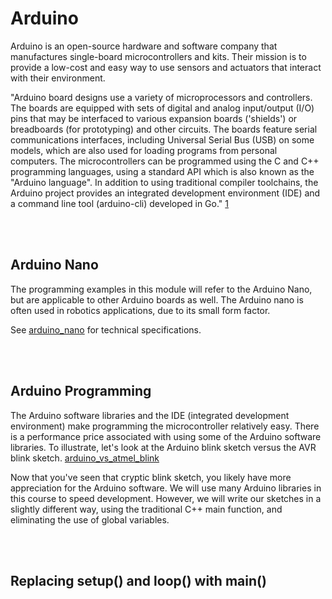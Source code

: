 # Arduino 

Arduino is an open-source hardware and software company that manufactures single-board microcontrollers and kits. Their mission is to provide a low-cost and easy way to use sensors and actuators that interact with their environment.

"Arduino board designs use a variety of microprocessors and controllers. The boards are equipped with sets of digital and analog input/output (I/O) pins that may be interfaced to various expansion boards ('shields') or breadboards (for prototyping) and other circuits. The boards feature serial communications interfaces, including Universal Serial Bus (USB) on some models, which are also used for loading programs from personal computers. The microcontrollers can be programmed using the C and C++ programming languages, using a standard API which is also known as the "Arduino language". In addition to using traditional compiler toolchains, the Arduino project provides an integrated development environment (IDE) and a command line tool (arduino-cli) developed in Go." [1](https://en.wikipedia.org/wiki/Arduino#:~:text=Most%20Arduino%20boards%20consist%20of,SAM3X8E%20was%20introduced%20in%202012.)

<br><br>

## Arduino Nano

The programming examples in this module will refer to the Arduino Nano, but are applicable to other Arduino boards as well. The Arduino nano is often used in robotics applications, due to its small form factor. 

See [arduino_nano](arduino_nano.md) for technical specifications.

<br><br>

## Arduino Programming 

The Arduino software libraries and the IDE (integrated development environment) make programming the microcontroller relatively easy. There is a performance price associated with using some of the Arduino software libraries. To illustrate, let's look at the Arduino blink sketch versus the AVR blink sketch. [arduino_vs_atmel_blink](arduino_vs_atmel_blink.md)

Now that you've seen that cryptic blink sketch, you likely have more appreciation for the Arduino software. We will use many Arduino libraries in this course to speed development. However, we will write our sketches in a slightly different way, using the traditional C++ main function, and eliminating the use of global variables.

<br><br>

## Replacing setup() and loop() with main()


